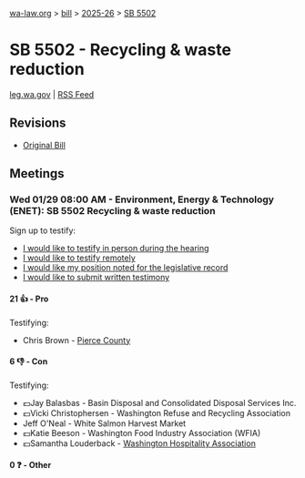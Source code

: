 [wa-law.org](/) > [bill](/bill/) > [2025-26](/bill/2025-26/) > [SB 5502](/bill/2025-26/sb/5502/)

# SB 5502 - Recycling & waste reduction
[leg.wa.gov](https://app.leg.wa.gov/billsummary?BillNumber=5502&Year=2025&Initiative=false) | [RSS Feed](./rss.xml)

## Revisions
* [Original Bill](1/)

## Meetings
### Wed 01/29 08:00 AM - Environment, Energy & Technology (ENET): SB 5502 Recycling & waste reduction
Sign up to testify:
* [I would like to testify in person during the hearing](https://app.leg.wa.gov/csi/Testifier/Add?chamber=House&mId=32610&aId=162339&caId=25186&tId=1)
* [I would like to testify remotely](https://app.leg.wa.gov/csi/Testifier/Add?chamber=House&mId=32610&aId=162339&caId=25186&tId=2)
* [I would like my position noted for the legislative record](https://app.leg.wa.gov/csi/Testifier/Add?chamber=House&mId=32610&aId=162339&caId=25186&tId=3)
* [I would like to submit written testimony](https://app.leg.wa.gov/csi/Testifier/Add?chamber=House&mId=32610&aId=162339&caId=25186&tId=4)

#### 21 👍 - Pro
Testifying:
* Chris Brown - [Pierce County](/org/pierce_county/)

#### 6 👎 - Con
Testifying:
* 💵Jay Balasbas - Basin Disposal and Consolidated Disposal Services Inc.
* 💵Vicki Christophersen - Washington Refuse and Recycling Association
* Jeff O'Neal - White Salmon Harvest Market
* 💵Katie Beeson - Washington Food Industry Association (WFIA)
* 💵Samantha Louderback - [Washington Hospitality Association](/org/washington_hospitality_association/)

#### 0 ❓ - Other
